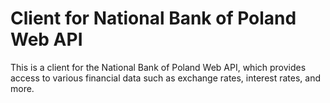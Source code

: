 # Client for National Bank of Poland Web API

This is a client for the National Bank of Poland Web API, which provides access to various financial data such as exchange rates, interest rates, and more.
